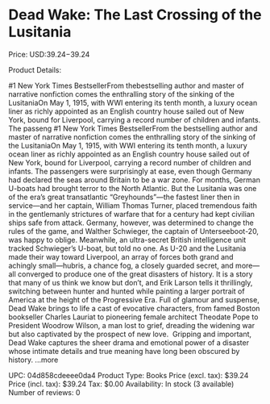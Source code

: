 # Dead Wake: The Last Crossing of the Lusitania

Price: USD:$39.24-$39.24

Product Details:

#1 New York Times BestsellerFrom thebestselling author and master of narrative nonfiction comes the enthralling story of the sinking of the LusitaniaOn May 1, 1915, with WWI entering its tenth month, a luxury ocean liner as richly appointed as an English country house sailed out of New York, bound for Liverpool, carrying a record number of children and infants. The passeng #1 New York Times BestsellerFrom the bestselling author and master of narrative nonfiction comes the enthralling story of the sinking of the LusitaniaOn May 1, 1915, with WWI entering its tenth month, a luxury ocean liner as richly appointed as an English country house sailed out of New York, bound for Liverpool, carrying a record number of children and infants. The passengers were surprisingly at ease, even though Germany had declared the seas around Britain to be a war zone. For months, German U-boats had brought terror to the North Atlantic. But the Lusitania was one of the era’s great transatlantic “Greyhounds”—the fastest liner then in service—and her captain, William Thomas Turner, placed tremendous faith in the gentlemanly strictures of warfare that for a century had kept civilian ships safe from attack. Germany, however, was determined to change the rules of the game, and Walther Schwieger, the captain of Unterseeboot-20, was happy to oblige. Meanwhile, an ultra-secret British intelligence unit tracked Schwieger’s U-boat, but told no one. As U-20 and the Lusitania made their way toward Liverpool, an array of forces both grand and achingly small—hubris, a chance fog, a closely guarded secret, and more—all converged to produce one of the great disasters of history. It is a story that many of us think we know but don’t, and Erik Larson tells it thrillingly, switching between hunter and hunted while painting a larger portrait of America at the height of the Progressive Era. Full of glamour and suspense, Dead Wake brings to life a cast of evocative characters, from famed Boston bookseller Charles Lauriat to pioneering female architect Theodate Pope to President Woodrow Wilson, a man lost to grief, dreading the widening war but also captivated by the prospect of new love.  Gripping and important, Dead Wake captures the sheer drama and emotional power of a disaster whose intimate details and true meaning have long been obscured by history. ...more

UPC: 04d858cdeeee0da4
Product Type: Books
Price (excl. tax): $39.24
Price (incl. tax): $39.24
Tax: $0.00
Availability: In stock (3 available)
Number of reviews: 0
